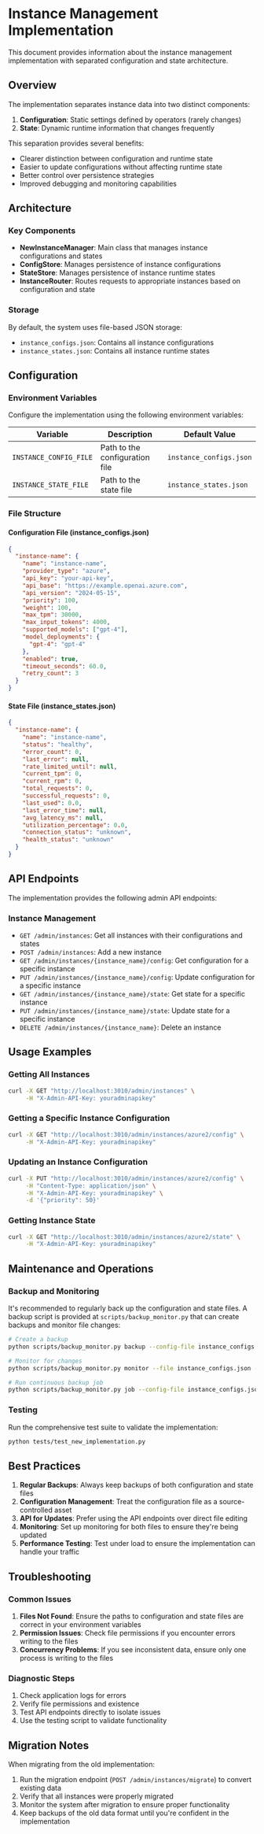 # Instance Management Implementation

This document provides information about the instance management implementation with separated configuration and state architecture.

## Overview

The implementation separates instance data into two distinct components:

1. **Configuration**: Static settings defined by operators (rarely changes)
2. **State**: Dynamic runtime information that changes frequently

This separation provides several benefits:
- Clearer distinction between configuration and runtime state
- Easier to update configurations without affecting runtime state
- Better control over persistence strategies
- Improved debugging and monitoring capabilities

## Architecture

### Key Components

- **NewInstanceManager**: Main class that manages instance configurations and states
- **ConfigStore**: Manages persistence of instance configurations
- **StateStore**: Manages persistence of instance runtime states
- **InstanceRouter**: Routes requests to appropriate instances based on configuration and state

### Storage

By default, the system uses file-based JSON storage:
- `instance_configs.json`: Contains all instance configurations
- `instance_states.json`: Contains all instance runtime states

## Configuration

### Environment Variables

Configure the implementation using the following environment variables:

| Variable | Description | Default Value |
|----------|-------------|---------------|
| `INSTANCE_CONFIG_FILE` | Path to the configuration file | `instance_configs.json` |
| `INSTANCE_STATE_FILE` | Path to the state file | `instance_states.json` |

### File Structure

#### Configuration File (instance_configs.json)

```json
{
  "instance-name": {
    "name": "instance-name",
    "provider_type": "azure",
    "api_key": "your-api-key",
    "api_base": "https://example.openai.azure.com",
    "api_version": "2024-05-15",
    "priority": 100,
    "weight": 100,
    "max_tpm": 30000,
    "max_input_tokens": 4000,
    "supported_models": ["gpt-4"],
    "model_deployments": {
      "gpt-4": "gpt-4"
    },
    "enabled": true,
    "timeout_seconds": 60.0,
    "retry_count": 3
  }
}
```

#### State File (instance_states.json)

```json
{
  "instance-name": {
    "name": "instance-name",
    "status": "healthy",
    "error_count": 0,
    "last_error": null,
    "rate_limited_until": null,
    "current_tpm": 0,
    "current_rpm": 0,
    "total_requests": 0,
    "successful_requests": 0,
    "last_used": 0.0,
    "last_error_time": null,
    "avg_latency_ms": null,
    "utilization_percentage": 0.0,
    "connection_status": "unknown",
    "health_status": "unknown"
  }
}
```

## API Endpoints

The implementation provides the following admin API endpoints:

### Instance Management

- `GET /admin/instances`: Get all instances with their configurations and states
- `POST /admin/instances`: Add a new instance
- `GET /admin/instances/{instance_name}/config`: Get configuration for a specific instance
- `PUT /admin/instances/{instance_name}/config`: Update configuration for a specific instance
- `GET /admin/instances/{instance_name}/state`: Get state for a specific instance
- `PUT /admin/instances/{instance_name}/state`: Update state for a specific instance
- `DELETE /admin/instances/{instance_name}`: Delete an instance

## Usage Examples

### Getting All Instances

```bash
curl -X GET "http://localhost:3010/admin/instances" \
     -H "X-Admin-API-Key: youradminapikey"
```

### Getting a Specific Instance Configuration

```bash
curl -X GET "http://localhost:3010/admin/instances/azure2/config" \
     -H "X-Admin-API-Key: youradminapikey"
```

### Updating an Instance Configuration

```bash
curl -X PUT "http://localhost:3010/admin/instances/azure2/config" \
     -H "Content-Type: application/json" \
     -H "X-Admin-API-Key: youradminapikey" \
     -d '{"priority": 50}'
```

### Getting Instance State

```bash
curl -X GET "http://localhost:3010/admin/instances/azure2/state" \
     -H "X-Admin-API-Key: youradminapikey"
```

## Maintenance and Operations

### Backup and Monitoring

It's recommended to regularly back up the configuration and state files. A backup script is provided at `scripts/backup_monitor.py` that can create backups and monitor file changes:

```bash
# Create a backup
python scripts/backup_monitor.py backup --config-file instance_configs.json --state-file instance_states.json

# Monitor for changes
python scripts/backup_monitor.py monitor --file instance_configs.json --interval 300

# Run continuous backup job
python scripts/backup_monitor.py job --config-file instance_configs.json --state-file instance_states.json --interval 3600
```

### Testing

Run the comprehensive test suite to validate the implementation:

```bash
python tests/test_new_implementation.py
```

## Best Practices

1. **Regular Backups**: Always keep backups of both configuration and state files
2. **Configuration Management**: Treat the configuration file as a source-controlled asset
3. **API for Updates**: Prefer using the API endpoints over direct file editing
4. **Monitoring**: Set up monitoring for both files to ensure they're being updated
5. **Performance Testing**: Test under load to ensure the implementation can handle your traffic

## Troubleshooting

### Common Issues

1. **Files Not Found**: Ensure the paths to configuration and state files are correct in your environment variables
2. **Permission Issues**: Check file permissions if you encounter errors writing to the files
3. **Concurrency Problems**: If you see inconsistent data, ensure only one process is writing to the files

### Diagnostic Steps

1. Check application logs for errors
2. Verify file permissions and existence
3. Test API endpoints directly to isolate issues
4. Use the testing script to validate functionality

## Migration Notes

When migrating from the old implementation:

1. Run the migration endpoint (`POST /admin/instances/migrate`) to convert existing data
2. Verify that all instances were properly migrated
3. Monitor the system after migration to ensure proper functionality
4. Keep backups of the old data format until you're confident in the implementation 